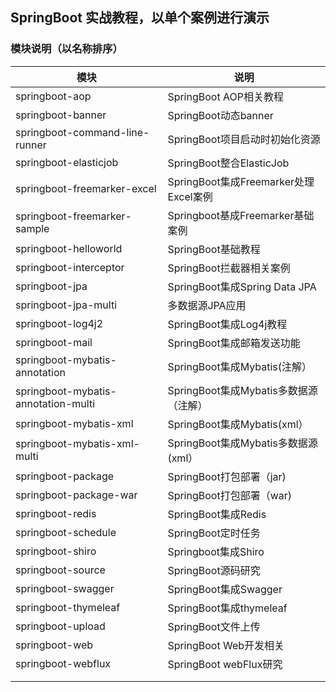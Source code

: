 ## SpringBoot 实战教程，以单个案例进行演示

### 模块说明（以名称排序）
|  模块   | 说明  |
|  ----  | ----  |
| springboot-aop  | SpringBoot AOP相关教程 |
| springboot-banner | SpringBoot动态banner |
| springboot-command-line-runner | SpringBoot项目启动时初始化资源 |
| springboot-elasticjob | SpringBoot整合ElasticJob |
| springboot-freemarker-excel | SpringBoot集成Freemarker处理Excel案例 |
| springboot-freemarker-sample | Springboot基成Freemarker基础案例 |
| springboot-helloworld  | SpringBoot基础教程 |
| springboot-interceptor | SpringBoot拦截器相关案例 |
| springboot-jpa | SpringBoot集成Spring Data JPA |
| springboot-jpa-multi | 多数据源JPA应用 |
| springboot-log4j2 | SpringBoot集成Log4j教程 |
| springboot-mail | SpringBoot集成邮箱发送功能 |
| springboot-mybatis-annotation | SpringBoot集成Mybatis(注解） |
| springboot-mybatis-annotation-multi | SpringBoot集成Mybatis多数据源（注解） |
| springboot-mybatis-xml | SpringBoot集成Mybatis(xml） |
| springboot-mybatis-xml-multi | SpringBoot集成Mybatis多数据源(xml） |
| springboot-package | SpringBoot打包部署（jar) |
| springboot-package-war | SpringBoot打包部署（war) |
| springboot-redis | SpringBoot集成Redis |
| springboot-schedule | SpringBoot定时任务 |
| springboot-shiro | Springboot集成Shiro |
| springboot-source | SpringBoot源码研究 |
| springboot-swagger | SpringBoot集成Swagger |
| springboot-thymeleaf | SpringBoot集成thymeleaf |
| springboot-upload | SpringBoot文件上传 |
| springboot-web | SpringBoot Web开发相关 |
| springboot-webflux | SpringBoot webFlux研究 |
|  |  |
|  |  |
